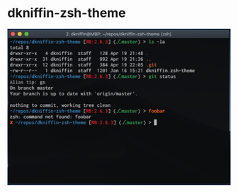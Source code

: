 # dkniffin-zsh-theme

![Screenshot](https://raw.githubusercontent.com/dkniffin/zsh-theme/master/screenshot.png)
